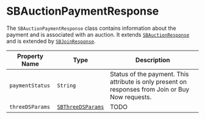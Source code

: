 # SBAuctionPaymentResponse

The `SBAuctionPaymentResponse` class contains information about the payment and is associated with an auction.
It extends [`SBAuctionResponse`](object-model/sbauctionresponse) and is extended
by [`SBJoinResponse`](object-model/sbjoinresponse).

| Property Name   | Type     | Description                                                                                                                                             |
|-----------------|----------|---------------------------------------------------------------------------------------------------------------------------------------------------------|
| `paymentStatus` | `String`                                                        | Status of the payment. This attribute is only present on responses from Join or Buy Now requests.|
| `threeDSParams` | <code>[SBThreeDSParams](object-model/sbthreedsparams.md)</code> | TODO                                                                                             |


